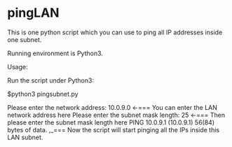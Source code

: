 # pingLAN

This is one python script which you can use to ping all IP addresses inside one subnet.

Running environment is Python3.

Usage:

Run the script under Python3:

$python3 pingsubnet.py

Please enter the network address: 10.0.9.0    <-=== You can enter the LAN network address here
Please enter the subnet mask length: 25       <-=== Then please enter the subnet mask length here
PING 10.0.9.1 (10.0.9.1) 56(84) bytes of data.    ,_=== Now the script will start pinging all the IPs inside this LAN subnet.





